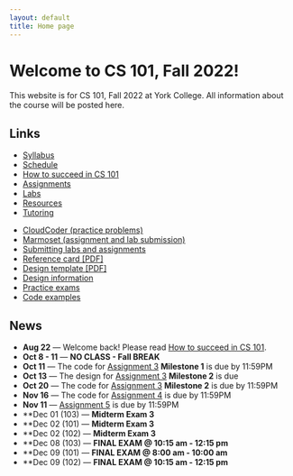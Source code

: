 ```yaml
---
layout: default
title: Home page
---
```


# Welcome to CS 101, Fall 2022!

This website is for CS 101, Fall 2022 at York College.
All information about the course will be posted here.

## Links

<div class="multicol">
<div>
<ul class="multicol-links">
  <li><a href="syllabus.html">Syllabus</a></li>
  <li><a href="schedule_new.html">Schedule</a></li>
  <li><a href="success.html">How to succeed in CS 101</a></li>
  <li><a href="assign/index.html">Assignments</a></li>
  <li><a href="labs/index.html">Labs</a></li>
  <li><a href="resources.html">Resources</a></li>
  <li><a href="tutoring.html">Tutoring</a></li>
</ul>
</div>
<div>
<ul class="multicol-links">
  <li><a href="https://cs.ycp.edu/cloudcoder">CloudCoder (practice problems)</a></li>
  <li><a href="https://cs.ycp.edu/marmoset">Marmoset (assignment and lab submission)</a></li>
  <li><a href="submitting.html">Submitting labs and assignments</a></li>
  <li><a href="refcard.pdf">Reference card [PDF]</a></li>
  <li><a href="design-template.pdf">Design template [PDF]</a></li>
  <li><a href="design/index.html">Design information</a></li>
  <li><a href="practice/index.html">Practice exams</a></li>
  <li><a href="examples/index.html">Code examples</a></li>
</ul>
</div>
</div>

## News

* **Aug 22** &mdash; Welcome back!  Please read [How to succeed in CS 101](success.html).
* **Oct 8 - 11** &mdash; **NO CLASS - Fall BREAK**
* **Oct 11** &mdash; The code for [Assignment 3](assign/assign03.html) **Milestone 1** is due by 11:59PM
* **Oct 13** &mdash; The design for [Assignment 3](assign/assign03.html) **Milestone 2** is due
* **Oct 20** &mdash; The code for [Assignment 3](assign/assign03.html) **Milestone 2** is due by 11:59PM
* **Nov 16** &mdash; The code for [Assignment 4](assign/assign04.html) is due by 11:59PM
* **Nov 11** &mdash; [Assignment 5](assign/assign05.html) is due by 11:59PM
* **Dec 01 (103) &mdash; **Midterm Exam 3**
* **Dec 02 (101) &mdash; **Midterm Exam 3**
* **Dec 02 (102) &mdash; **Midterm Exam 3**
* **Dec 08 (103) &mdash; **FINAL EXAM @ 10:15 am - 12:15 pm**
* **Dec 09 (101) &mdash; **FINAL EXAM @ 8:00 am - 10:00 am**
* **Dec 09 (102) &mdash; **FINAL EXAM @ 10:15 am - 12:15 pm**


<!--

* **Aug 24** &mdash; Welcome back!  Please read [How to succeed in CS 101](success.html).
* **Sep 8** &mdash; The Design for [Assignment 1](assign/assign01.html) is due.
* **Sep 14** &mdash; The code for [Assignment 1](assign/assign01.html) is due by 11:59PM.
* **Sep 17** &mdash; The design for [Assignment 2](assign/assign02.html) **Milestone 1** is due in class
* **Sep 22** &mdash; The code for [Assignment 2](assign/assign02.html) **Milestone 1** is due by 11:59PM
* **Sep 29** &mdash; The design for [Assignment 2](assign/assign02.html) **Milestone 2** is due in class
* **Oct 6** &mdash; The code for [Assignment 2](assign/assign02.html) **Milestone 2** is due by 11:59PM
* **Nov 30** &mdash; The code for [Assignment 6](assign/assign06.html) **Milestone 1** is due by 11:59PM
* **Dec 7** &mdash; The code for [Assignment 6](assign/assign06.html) **Milestone 2** is due by 11:59PM
* **Dec 09 (103) &mdash; **FINAL EXAM @ 10:15 am - 12:15 pm**
* **Dec 10 (101) &mdash; **FINAL EXAM @ 8:00 am - 10:00 am**
* **Dec 10 (102) &mdash; **FINAL EXAM @ 10:15 am - 12:15 pm**
-->

<!-- vim:set wrap: -->
<!-- vim:set linebreak: -->
<!-- vim:set nolist: -->
